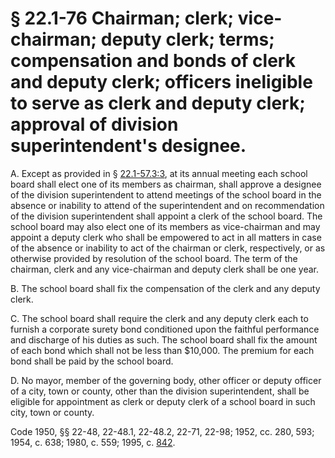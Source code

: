 # § 22.1-76 Chairman; clerk; vice-chairman; deputy clerk; terms; compensation and bonds of clerk and deputy clerk; officers ineligible to serve as clerk and deputy clerk; approval of division superintendent's designee.

<p>A. Except as provided in § <a href='http://law.lis.virginia.gov/vacode/22.1-57.3:3/'>22.1-57.3:3</a>, at its annual meeting each school board shall elect one of its members as chairman, shall approve a designee of the division superintendent to attend meetings of the school board in the absence or inability to attend of the superintendent and on recommendation of the division superintendent shall appoint a clerk of the school board. The school board may also elect one of its members as vice-chairman and may appoint a deputy clerk who shall be empowered to act in all matters in case of the absence or inability to act of the chairman or clerk, respectively, or as otherwise provided by resolution of the school board. The term of the chairman, clerk and any vice-chairman and deputy clerk shall be one year.</p><p>B. The school board shall fix the compensation of the clerk and any deputy clerk.</p><p>C. The school board shall require the clerk and any deputy clerk each to furnish a corporate surety bond conditioned upon the faithful performance and discharge of his duties as such. The school board shall fix the amount of each bond which shall not be less than $10,000. The premium for each bond shall be paid by the school board.</p><p>D. No mayor, member of the governing body, other officer or deputy officer of a city, town or county, other than the division superintendent, shall be eligible for appointment as clerk or deputy clerk of a school board in such city, town or county.</p><p>Code 1950, §§ 22-48, 22-48.1, 22-48.2, 22-71, 22-98; 1952, cc. 280, 593; 1954, c. 638; 1980, c. 559; 1995, c. <a href='http://lis.virginia.gov/cgi-bin/legp604.exe?951+ful+CHAP0842'>842</a>.</p>